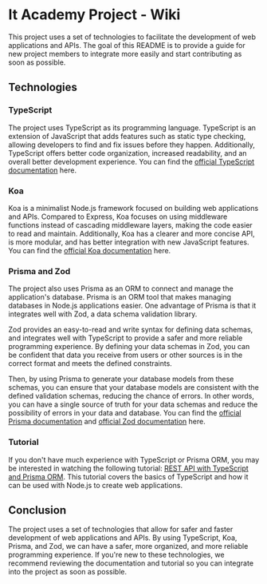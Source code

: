 # It Academy Project - Wiki

This project uses a set of technologies to facilitate the development of web applications and APIs. The goal of this README is to provide a guide for new project members to integrate more easily and start contributing as soon as possible.

## Technologies

### TypeScript

The project uses TypeScript as its programming language. TypeScript is an extension of JavaScript that adds features such as static type checking, allowing developers to find and fix issues before they happen. Additionally, TypeScript offers better code organization, increased readability, and an overall better development experience. You can find the [official TypeScript documentation](https://www.typescriptlang.org/docs) here.

### Koa

Koa is a minimalist Node.js framework focused on building web applications and APIs. Compared to Express, Koa focuses on using middleware functions instead of cascading middleware layers, making the code easier to read and maintain. Additionally, Koa has a clearer and more concise API, is more modular, and has better integration with new JavaScript features. You can find the [official Koa documentation](https://koajs.com/) here.

### Prisma and Zod

The project also uses Prisma as an ORM to connect and manage the application's database. Prisma is an ORM tool that makes managing databases in Node.js applications easier. One advantage of Prisma is that it integrates well with Zod, a data schema validation library.

Zod provides an easy-to-read and write syntax for defining data schemas, and integrates well with TypeScript to provide a safer and more reliable programming experience. By defining your data schemas in Zod, you can be confident that data you receive from users or other sources is in the correct format and meets the defined constraints.

Then, by using Prisma to generate your database models from these schemas, you can ensure that your database models are consistent with the defined validation schemas, reducing the chance of errors. In other words, you can have a single source of truth for your data schemas and reduce the possibility of errors in your data and database. You can find the [official Prisma documentation](https://www.prisma.io/docs) and [official Zod documentation](https://zod.dev/) here.

### Tutorial

If you don't have much experience with TypeScript or Prisma ORM, you may be interested in watching the following tutorial: [REST API with TypeScript and Prisma ORM](https://www.youtube.com/watch?v=RebA5J-rlwg). This tutorial covers the basics of TypeScript and how it can be used with Node.js to create web applications.

## Conclusion

The project uses a set of technologies that allow for safer and faster development of web applications and APIs. By using TypeScript, Koa, Prisma, and Zod, we can have a safer, more organized, and more reliable programming experience. If you're new to these technologies, we recommend reviewing the documentation and tutorial so you can integrate into the project as soon as possible.
